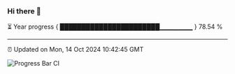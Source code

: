 ### Hi there 👋

⏳ Year progress { ███████████████████████▁▁▁▁▁▁▁ } 78.54 %

---

⏰ Updated on Mon, 14 Oct 2024 10:42:45 GMT

![Progress Bar CI](https://github.com/IshwaranRudhara/GIT-ACTION/workflows/Progress%20Bar%20CI/badge.svg)
